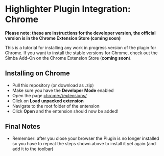 # Highlighter Plugin Integration: Chrome

**Please note: these are instructions for the developer version, the official version is in the Chrome Extension Store (coming soon)**

This is a tutorial for installing any work in progress version of the plugin for Chrome.
If you want to install the stable versions for Chrome, check out the Simba Add-On on the Chrome Extension Store (**coming soon**).

## Installing on Chrome
- Pull this repository (or download as .zip)
- Make sure you have the **Developer Mode** enabled
- Open the page [chrome://extensions/](chrome://extensions/)
- Click on **Load unpacked extension**
- Navigate to the root folder of the entension
- Click **Open** and the entension should now be added!

## Final Notes
- Remember: after you close your browser the Plugin is no longer installed so you have to repeat the steps shown above to install it yet again (and add it to the toolbar)
